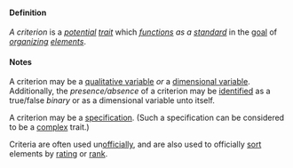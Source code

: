 #### Definition

*A criterion* is a  *[potential](https://github.com/gcassel/Modular-Organization-Terminology/blob/master/terms/potential.md) [trait](https://github.com/gcassel/Modular-Organization-Terminology/blob/master/terms/trait.md)* which *[functions](https://github.com/gcassel/Modular-Organization-Terminology/blob/master/terms/function.md) as a [standard](https://github.com/gcassel/Modular-Organization-Terminology/blob/master/terms/standard.md)* in the [goal](https://github.com/gcassel/Modular-Organization-Terminology/blob/master/terms/goal.md) of *[organizing](https://github.com/gcassel/Modular-Organization-Terminology/blob/master/terms/organization.md) [elements](https://github.com/gcassel/Modular-Organization-Terminology/blob/master/terms/element.md)*.
		
#### Notes

A criterion may be a [qualitative variable](https://github.com/gcassel/Modular-Organization-Terminology/blob/master/terms/qualitative-variable.md) *or* a [dimensional variable](https://github.com/gcassel/Modular-Organization-Terminology/blob/master/terms/dimensional-variable.md).  Additionally, the *presence/absence* of a criterion may be [identified](https://github.com/gcassel/Modular-Organization-Terminology/blob/master/terms/identify.md) as a true/false *binary* or as a dimensional variable unto itself.
		
A criterion may be a [specification](https://github.com/gcassel/Modular-Organization-Terminology/blob/master/terms/specification.md).  (Such a specification can be considered to be a [complex](https://github.com/gcassel/Modular-Organization-Terminology/blob/master/terms/complex.md) trait.)  
		
Criteria are often used un[officially](https://github.com/gcassel/Modular-Organization-Terminology/blob/master/terms/official.md), and are also used to officially [sort](https://github.com/gcassel/Modular-Organization-Terminology/blob/master/terms/sort.md) elements by [rating](https://github.com/gcassel/Modular-Organization-Terminology/blob/master/terms/rating.md) or [rank](https://github.com/gcassel/Modular-Organization-Terminology/blob/master/terms/rank.md).
